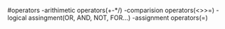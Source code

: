 #operators
-arithimetic operators(+-*/)
-comparision operators(<>>=)
-logical assingment(OR, AND, NOT, FOR...)
-assignment operators(=)
